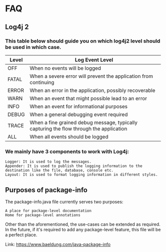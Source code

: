 # FAQ

## Log4j 2

### This table below should guide you on which log4j2 level should be used in which case.


| Level  | Log Event Level                                                                         |
|--------|-----------------------------------------------------------------------------------------|
| OFF    | When no events will be logged                                                           |
| FATAL  | When a severe error will prevent the application from continuing                        |
| ERROR  | When an error in the application, possibly recoverable                                  |
| WARN   | When an event that might possible lead to an error                                      |
| INFO   | When an event for informational purposes                                                |
| DEBUG  | When a general debugging event required                                                 |
| TRACE  | When a fine grained debug message, typically capturing the flow through the application |
| ALL    | When all events should be logged                                                        |

### We mainly have 3 components to work with Log4j:
    Logger: It is used to log the messages.
    Appender: It is used to publish the logging information to the destination like the file, database, console etc.
    Layout: It is used to format logging information in different styles.

## Purposes of package-info

The package-info.java file currently serves two purposes:

    A place for package-level documentation
    Home for package-level annotations

Other than the aforementioned, the use-cases can be extended as required. In the future, if it's required to add any package-level feature, this file will be a perfect place.

Link: https://www.baeldung.com/java-package-info

